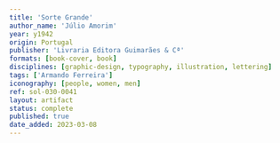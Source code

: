 ```yaml
---
title: 'Sorte Grande'
author_name: 'Júlio Amorim'
year: y1942
origin: Portugal
publisher: 'Livraria Editora Guimarães & Cª'
formats: [book-cover, book]
disciplines: [graphic-design, typography, illustration, lettering]
tags: ['Armando Ferreira']
iconography: [people, women, men]
ref: sol-030-0041
layout: artifact
status: complete
published: true
date_added: 2023-03-08
---
```

